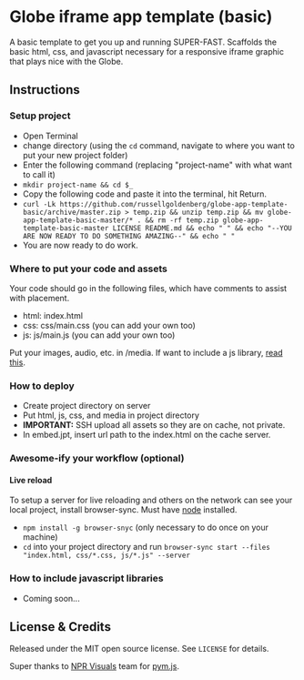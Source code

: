 # Globe iframe app template (basic)
A basic template to get you up and running SUPER-FAST. Scaffolds the basic html, css, and javascript necessary for a responsive iframe graphic that plays nice with the Globe.

## Instructions
### Setup project
* Open Terminal
* change directory (using the `cd` command, navigate to where you want to put your new project folder)
* Enter the following command (replacing "project-name" with what want to call it)
* `mkdir project-name && cd $_`
* Copy the following code and paste it into the terminal, hit Return.
* `curl -Lk https://github.com/russellgoldenberg/globe-app-template-basic/archive/master.zip > temp.zip && unzip temp.zip && mv globe-app-template-basic-master/* . && rm -rf temp.zip globe-app-template-basic-master LICENSE README.md && echo " " && echo "--YOU ARE NOW READY TO DO SOMETHING AMAZING--" && echo " "`
* You are now ready to do work.

### Where to put your code and assets
Your code should go in the following files, which have comments to assist with placement.
* html: index.html
* css: css/main.css (you can add your own too)
* js: js/main.js (you can add your own too)

Put your images, audio, etc. in /media. If want to include a js library, [read this](#how-to-include-javascript-libraries).

### How to deploy
* Create project directory on server
* Put html, js, css, and media in project directory
* **IMPORTANT:** SSH upload all assets so they are on cache, not private.
* In embed.jpt, insert url path to the index.html on the cache server.

### Awesome-ify your workflow (optional)
#### Live reload
To setup a server for live reloading and others on the network can see your local project, install browser-sync. Must have [node](http://nodejs.org) installed.
- `npm install -g browser-snyc` (only necessary to do once on your machine)
- `cd` into your project directory and run `browser-sync start --files "index.html, css/*.css, js/*.js" --server`

### How to include javascript libraries
* Coming soon...

## License & Credits

Released under the MIT open source license. See `LICENSE` for details.

Super thanks to [NPR Visuals](http://github.com/nprapps) team for [pym.js](https://github.com/nprapps/pym.js).

